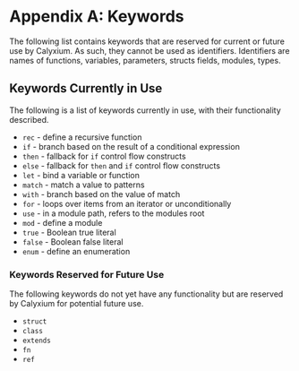 # Appendix A: Keywords

The following list contains keywords that are reserved for current or future use by Calyxium. As such, they cannot be used as identifiers. Identifiers are names of functions, variables, parameters, structs fields, modules, types.

## Keywords Currently in Use

The following is a list of keywords currently in use, with their functionality described.

- `rec` - define a recursive function
- `if` - branch based on the result of a conditional expression
- `then` - fallback for `if` control flow constructs
- `else` - fallback for `then` and `if` control flow constructs
- `let` - bind a variable or function
- `match` - match a value to patterns
- `with` - branch based on the value of match
- `for` - loops over items from an iterator or unconditionally
- `use` - in a module path, refers to the modules root
- `mod` - define a module
- `true` - Boolean true literal
- `false` - Boolean false literal
- `enum` - define an enumeration

### Keywords Reserved for Future Use

The following keywords do not yet have any functionality but are reserved by
Calyxium for potential future use.

- `struct`
- `class`
- `extends`
- `fn`
- `ref`